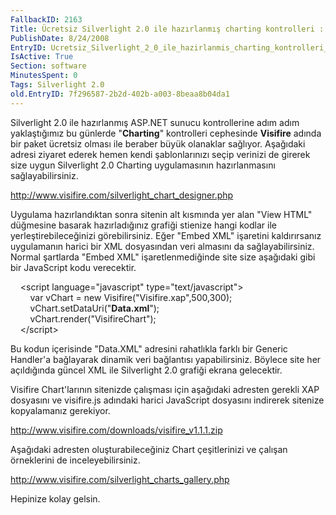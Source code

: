 ```yaml
---
FallbackID: 2163
Title: Ücretsiz Silverlight 2.0 ile hazırlanmış charting kontrolleri : Visifire
PublishDate: 8/24/2008
EntryID: Ucretsiz_Silverlight_2_0_ile_hazirlanmis_charting_kontrolleri_Visifire
IsActive: True
Section: software
MinutesSpent: 0
Tags: Silverlight 2.0
old.EntryID: 7f296587-2b2d-402b-a003-8beaa8b04da1
---
```

Silverlight 2.0 ile hazırlanmış ASP.NET sunucu kontrollerine adım adım
yaklaştığımız bu günlerde "**Charting**" kontrolleri cephesinde
**Visifire** adında bir paket ücretsiz olması ile beraber büyük
olanaklar sağlıyor. Aşağıdaki adresi ziyaret ederek hemen kendi
şablonlarınızı seçip verinizi de girerek size uygun Silverlight 2.0
Charting uygulamasının hazırlanmasını sağlayabilirsiniz.

<http://www.visifire.com/silverlight_chart_designer.php>

Uygulama hazırlandıktan sonra sitenin alt kısmında yer alan "View HTML"
düğmesine basarak hazırladığınız grafiği stienize hangi kodlar ile
yerleştirebileceğinizi görebilirsiniz. Eğer "Embed XML" işaretini
kaldırırsanız uygulamanın harici bir XML dosyasından veri almasını da
sağlayabilirsiniz. Normal şartlarda "Embed XML" işaretlenmediğinde site
size aşağıdaki gibi bir JavaScript kodu verecektir.

    \<script language="javascript" type="text/javascript"\>\
         var vChart = new Visifire("Visifire.xap",500,300);\
        vChart.setDataUri("**Data.xml**");\
         vChart.render("VisifireChart");\
    \</script\>

Bu kodun içerisinde "Data.XML" adresini rahatlıkla farklı bir Generic
Handler'a bağlayarak dinamik veri bağlantısı yapabilirsiniz. Böylece
site her açıldığında güncel XML ile Silverlight 2.0 grafiği ekrana
gelecektir.

Visifire Chart'larının sitenizde çalışması için aşağıdaki adresten
gerekli XAP dosyasını ve visifire.js adındaki harici JavaScript
dosyasını indirerek sitenize kopyalamanız gerekiyor.

<http://www.visifire.com/downloads/visifire_v1.1.1.zip>

Aşağıdaki adresten oluşturabileceğiniz Chart çeşitlerinizi ve çalışan
örneklerini de inceleyebilirsiniz.

<http://www.visifire.com/silverlight_charts_gallery.php>

Hepinize kolay gelsin.


